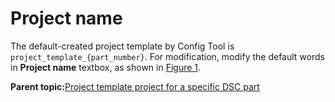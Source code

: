 # Project name

The default-created project template by Config Tool is `project_template_{part_number}`. For modification, modify the default words in **Project name** textbox, as shown in [Figure 1](mcuxpresso_config_tool_support.md#FIG_TOOLSUPPORT).

**Parent topic:**[Project template project for a specific DSC part](../topics/project_template_project_for_a_specific_dsc_part.md)

